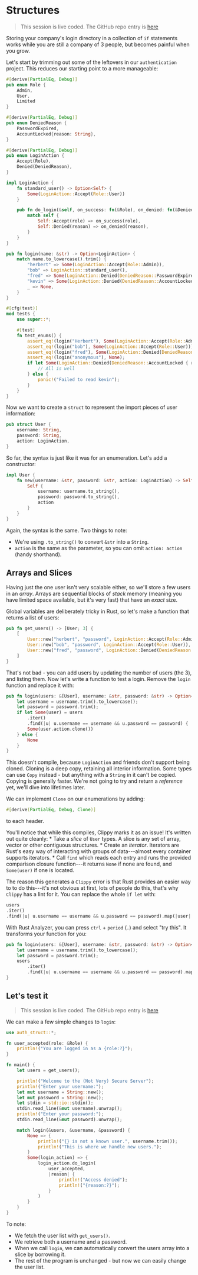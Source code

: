 # Structures

> This session is live coded. The GitHub repo entry is [here](/src/auth_struct/)

Storing your company's login directory in a collection of `if` statements works while you are still a company of 3 people, but becomes painful when you grow.

Let's start by trimming out some of the leftovers in our `authentication` project. This reduces our starting point to a more manageable:

```rust
#[derive(PartialEq, Debug)]
pub enum Role {
    Admin,
    User,
    Limited
}

#[derive(PartialEq, Debug)]
pub enum DeniedReason {
    PasswordExpired,
    AccountLocked{reason: String},
}

#[derive(PartialEq, Debug)]
pub enum LoginAction {
    Accept(Role),
    Denied(DeniedReason),
}

impl LoginAction {
    fn standard_user() -> Option<Self> {
        Some(LoginAction::Accept(Role::User))
    }

    pub fn do_login(&self, on_success: fn(&Role), on_denied: fn(&DeniedReason)) {
        match self {
            Self::Accept(role) => on_success(role),
            Self::Denied(reason) => on_denied(reason),
        }
    }
}

pub fn login(name: &str) -> Option<LoginAction> {
    match name.to_lowercase().trim() {
        "herbert" => Some(LoginAction::Accept(Role::Admin)),
        "bob" => LoginAction::standard_user(),
        "fred" => Some(LoginAction::Denied(DeniedReason::PasswordExpired)),
        "kevin" => Some(LoginAction::Denied(DeniedReason::AccountLocked { reason: "Call Human Resources!".to_string() })),
        _ => None,
    }
}

#[cfg(test)]
mod tests {
    use super::*;

    #[test]
    fn test_enums() {
        assert_eq!(login("Herbert"), Some(LoginAction::Accept(Role::Admin)));
        assert_eq!(login("bob"), Some(LoginAction::Accept(Role::User)));
        assert_eq!(login("fred"), Some(LoginAction::Denied(DeniedReason::PasswordExpired)));
        assert_eq!(login("anonymous"), None);
        if let Some(LoginAction::Denied(DeniedReason::AccountLocked { reason: _ })) = login("kevin") {
            // All is well
        } else {
            panic!("Failed to read kevin");
        }
    }
}
```

Now we want to create a `struct` to represent the import pieces of user information:

```rust
pub struct User {
    username: String,
    password: String,
    action: LoginAction,
}
```

So far, the syntax is just like it was for an enumeration. Let's add a constructor:

```rust
impl User {
    fn new(username: &str, password: &str, action: LoginAction) -> Self {
        Self {
            username: username.to_string(),
            password: password.to_string(),
            action
        }
    }
}
```

Again, the syntax is the same. Two things to note:

* We're using `.to_string()` to convert `&str` into a `String`.
* `action` is the same as the parameter, so you can omit `action: action` (handy shorthand).

## Arrays and Slices

Having just the one user isn't very scalable either, so we'll store a few users in an *array*. Arrays are sequential blocks of *stack* memory (meaning you have limited space available, but it's very fast) that have an *exact* size.

Global variables are deliberately tricky in Rust, so let's make a function that returns a list of users:

```rust
pub fn get_users() -> [User; 3] {
    [
        User::new("herbert", "password", LoginAction::Accept(Role::Admin)),
        User::new("bob", "password", LoginAction::Accept(Role::User)),
        User::new("fred", "password", LoginAction::Denied(DeniedReason::PasswordExpired)),
    ]
}
```

That's not bad - you can add users by updating the number of users (the 3), and listing them. Now let's write a function to test a login. Remove the `login` function and replace it with:

```rust
pub fn login(users: &[User], username: &str, password: &str) -> Option<LoginAction> {
    let username = username.trim().to_lowercase();
    let password = password.trim();
    if let Some(user) = users
        .iter()
        .find(|u| u.username == username && u.password == password) {
        Some(user.action.clone())
    } else {
        None
    }
}
```

This doesn't compile, because `LoginAction` and friends don't support being cloned. Cloning is a deep copy, retaining all interior information. Some types can use `Copy` instead - but anything with a `String` in it can't be copied. Copying is generally faster. We're not going to try and return a *reference* yet, we'll dive into lifetimes later.

We can implement `Clone` on our enumerations by adding:
```rust
#[derive(PartialEq, Debug, Clone)]
```
to each header.

You'll notice that while this compiles, Clippy marks it as an issue! It's written out quite cleanly:
    * Take a *slice* of `User` types. A slice is any set of array, vector or other contiguous structures.
    * Create an *iterator*. Iterators are Rust's easy way of interacting with groups of data---almost every container supports iterators.
    * Call `find` which reads each entry and runs the provided comparison closure function---it returns `None` if none are found, and `Some(user)` if one is located.

The reason this generates a `Clippy` error is that Rust provides an easier way to to do this---it's not obvious at first, lots of people do this, that's why `Clippy` has a lint for it. You can replace the whole `if let` with:

```rust
users
.iter()
.find(|u| u.username == username && u.password == password).map(|user| user.action.clone())
```

With Rust Analyzer, you can press `ctrl` + `period` (`.`) and select "try this". It transforms your function for you:

```rust
pub fn login(users: &[User], username: &str, password: &str) -> Option<LoginAction> {
    let username = username.trim().to_lowercase();
    let password = password.trim();
    users
        .iter()
        .find(|u| u.username == username && u.password == password).map(|user| user.action.clone())
}
```

## Let's test it

> This session is live coded. The GitHub repo entry is [here](/src/auth_struct_exe/)

We can make a few simple changes to `login`:

```rust
use auth_struct::*;

fn user_accepted(role: &Role) {
    println!("You are logged in as a {role:?}");
}

fn main() {
    let users = get_users();

    println!("Welcome to the (Not Very) Secure Server");
    println!("Enter your username:");
    let mut username = String::new();
    let mut password = String::new();
    let stdin = std::io::stdin();
    stdin.read_line(&mut username).unwrap();
    println!("Enter your password:");
    stdin.read_line(&mut password).unwrap();

    match login(&users, &username, &password) {
        None => {
            println!("{} is not a known user.", username.trim());
            println!("This is where we handle new users.");
        }
        Some(login_action) => {
            login_action.do_login(
                user_accepted, 
                |reason| {
                    println!("Access denied");
                    println!("{reason:?}");
                }
            )
        }
    }
}
```

To note:
* We fetch the user list with `get_users()`.
* We retrieve both a username and a password.
* When we call `login`, we can automatically convert the users array into a slice by borrowing it.
* The rest of the program is unchanged - but now we can easily change the user list.